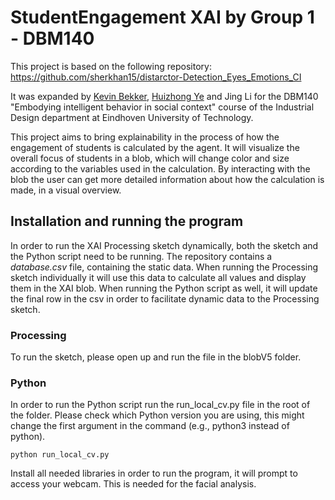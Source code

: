 # StudentEngagement XAI by Group 1 - DBM140
This project is based on the following repository: https://github.com/sherkhan15/distarctor-Detection_Eyes_Emotions_CI

It was expanded by [Kevin Bekker](https://github.com/KevinBekker), [Huizhong Ye](https://github.com/aaahzyeah) and Jing Li for the DBM140 "Embodying intelligent behavior in social context" course of the Industrial Design department at Eindhoven University of Technology.

This project aims to bring explainability in the process of how the engagement of students is calculated by the agent. It will visualize the overall focus of students in a blob, which will change color and size according to the variables used in the calculation. By interacting with the blob the user can get more detailed information about how the calculation is made, in a visual overview. 

## Installation and running the program
In order to run the XAI Processing sketch dynamically, both the sketch and the Python script need to be running. The repository contains a _database.csv_ file, containing the static data. When running the Processing sketch individually it will use this data to calculate all values and display them in the XAI blob. 
When running the Python script as well, it will update the final row in the csv in order to facilitate dynamic data to the Processing sketch.

### Processing
To run the sketch, please open up and run the file in the blobV5 folder.

### Python
In order to run the Python script run the run_local_cv.py file in the root of the folder. Please check which Python version you are using, this might change the first argument in the command (e.g., python3 instead of python).

```
python run_local_cv.py
```

Install all needed libraries in order to run the program, it will prompt to access your webcam. This is needed for the facial analysis.

